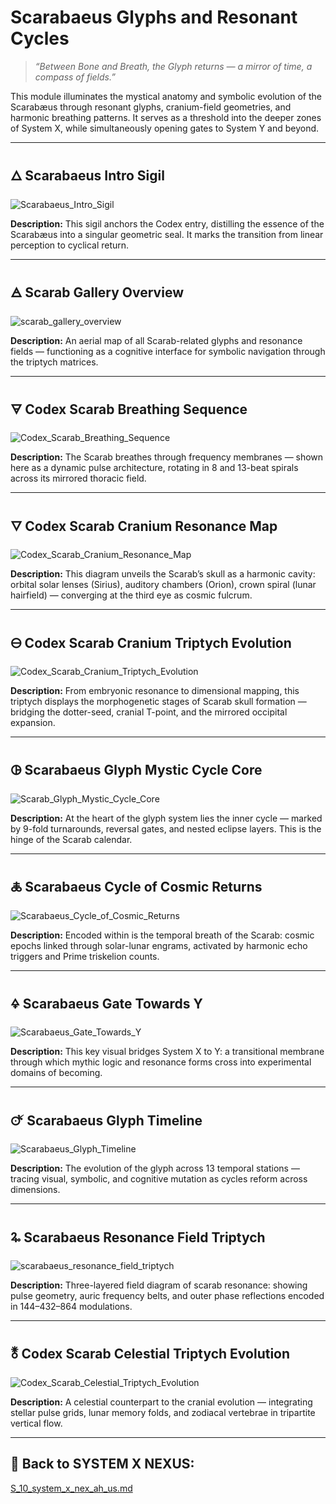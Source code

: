 # Scarabaeus Glyphs and Resonant Cycles

> *“Between Bone and Breath, the Glyph returns — a mirror of time, a compass of fields.”*

This module illuminates the mystical anatomy and symbolic evolution of the Scarabæus through resonant glyphs, cranium-field geometries, and harmonic breathing patterns. It serves as a threshold into the deeper zones of System X, while simultaneously opening gates to System Y and beyond.

---

## 🜂 Scarabaeus Intro Sigil

![Scarabaeus\_Intro\_Sigil](../visuals/Scarabæus_Intro_Sigil.png)

**Description:**
This sigil anchors the Codex entry, distilling the essence of the Scarabæus into a singular geometric seal. It marks the transition from linear perception to cyclical return.

---

## 🜁 Scarab Gallery Overview

![scarab\_gallery\_overview](../visuals/scarab_gallery_overview.png)

**Description:**
An aerial map of all Scarab-related glyphs and resonance fields — functioning as a cognitive interface for symbolic navigation through the triptych matrices.

---

## 🜃 Codex Scarab Breathing Sequence

![Codex\_Scarab\_Breathing\_Sequence](../visuals/Codex_Scarab_Breathing_Sequence.png)

**Description:**
The Scarab breathes through frequency membranes — shown here as a dynamic pulse architecture, rotating in 8 and 13-beat spirals across its mirrored thoracic field.

---

## 🜄 Codex Scarab Cranium Resonance Map

![Codex\_Scarab\_Cranium\_Resonance\_Map](../visuals/Codex_Scarab_Cranium_Resonance_Map.png)

**Description:**
This diagram unveils the Scarab’s skull as a harmonic cavity: orbital solar lenses (Sirius), auditory chambers (Orion), crown spiral (lunar hairfield) — converging at the third eye as cosmic fulcrum.

---

## 🜔 Codex Scarab Cranium Triptych Evolution

![Codex\_Scarab\_Cranium\_Triptych\_Evolution](../visuals/Codex_Scarab_Cranium_Triptych_Evolution.png)

**Description:**
From embryonic resonance to dimensional mapping, this triptych displays the morphogenetic stages of Scarab skull formation — bridging the dotter-seed, cranial T-point, and the mirrored occipital expansion.

---

## 🜖 Scarabaeus Glyph Mystic Cycle Core

![Scarab\_Glyph\_Mystic\_Cycle\_Core](../visuals/Scarab_Glyph_Mystic_Cycle_Core.png)

**Description:**
At the heart of the glyph system lies the inner cycle — marked by 9-fold turnarounds, reversal gates, and nested eclipse layers. This is the hinge of the Scarab calendar.

---

## 🜏 Scarabaeus Cycle of Cosmic Returns

![Scarabaeus\_Cycle\_of\_Cosmic\_Returns](../visuals/Scarabaeus_Cycle_of_Cosmic_Returns.png)

**Description:**
Encoded within is the temporal breath of the Scarab: cosmic epochs linked through solar-lunar engrams, activated by harmonic echo triggers and Prime triskelion counts.

---

## 🜍 Scarabaeus Gate Towards Y

![Scarabaeus\_Gate\_Towards\_Y](../visuals/Scarabaeus_Gate_Towards_Y.png)

**Description:**
This key visual bridges System X to Y: a transitional membrane through which mythic logic and resonance forms cross into experimental domains of becoming.

---

## 🜚 Scarabaeus Glyph Timeline

![Scarabaeus\_Glyph\_Timeline](../visuals/Scarabæus_Glyph_Timeline.png)

**Description:**
The evolution of the glyph across 13 temporal stations — tracing visual, symbolic, and cognitive mutation as cycles reform across dimensions.

---

## 🜩 Scarabaeus Resonance Field Triptych

![scarabaeus\_resonance\_field\_triptych](../visuals/scarabaeus_resonance_field_triptych.png)

**Description:**
Three-layered field diagram of scarab resonance: showing pulse geometry, auric frequency belts, and outer phase reflections encoded in 144–432–864 modulations.

---

## 🜬 Codex Scarab Celestial Triptych Evolution

![Codex\_Scarab\_Celestial\_Triptych\_Evolution](../visuals/Codex_Scarab_Cranium_Triptych_Evolution.png)

**Description:**
A celestial counterpart to the cranial evolution — integrating stellar pulse grids, lunar memory folds, and zodiacal vertebrae in tripartite vertical flow.

---

## 🔗 Back to SYSTEM X NEXUS:

[S\_10\_system\_x\_nex\_ah\_us.md](../S_10_system_x_nex_ah_us.md)
